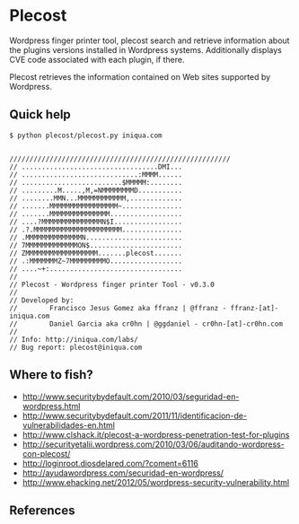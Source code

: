 Plecost
=======

Wordpress finger printer tool, plecost search and retrieve information about the plugins versions installed in Wordpress systems. Additionally displays CVE code associated with each plugin, if there.

Plecost retrieves the information contained on Web sites supported by Wordpress.

Quick help
----------

```
$ python plecost/plecost.py iniqua.com

```
```

///////////////////////////////////////////////////////
// ..................................DMI...
// .............................:MMMM......
// .........................$MMMMM:........
// .........M.....,M,=NMMMMMMMMD...........
// ........MMN...MMMMMMMMMMMM,.............
// .......MMMMMMMMMMMMMMMMM~...............
// .......MMMMMMMMMMMMMMM..................
// ....?MMMMMMMMMMMMMMMN$I.................
// .?.MMMMMMMMMMMMMMMMMMMMMM...............
// .MMMMMMMMMMMMMMN........................
// 7MMMMMMMMMMMMMON$.......................
// ZMMMMMMMMMMMMMMMMMM.......plecost.......
// .:MMMMMMMZ~7MMMMMMMMMO..................
// ....~+:.................................
//
// Plecost - Wordpress finger printer Tool - v0.3.0
//
// Developed by:
//        Francisco Jesus Gomez aka ffranz | @ffranz - ffranz-[at]-iniqua.com
//        Daniel Garcia aka cr0hn | @ggdaniel - cr0hn-[at]-cr0hn.com
//
// Info: http://iniqua.com/labs/
// Bug report: plecost@iniqua.com

```

Where to fish?
--------------

* http://www.securitybydefault.com/2010/03/seguridad-en-wordpress.html
* http://www.securitybydefault.com/2011/11/identificacion-de-vulnerabilidades-en.html
* http://www.clshack.it/plecost-a-wordpress-penetration-test-for-plugins
* http://securityetalii.wordpress.com/2010/03/06/auditando-wordpress-con-plecost/
* http://loginroot.diosdelared.com/?coment=6116
* http://ayudawordpress.com/securidad-en-wordpress/
* http://www.ehacking.net/2012/05/wordpress-security-vulnerability.html 

References
----------